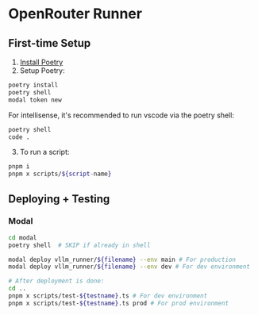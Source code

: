 # OpenRouter Runner

## First-time Setup

1. [Install Poetry](https://python-poetry.org/docs/#system-requirements)
2. Setup Poetry:

```sh
poetry install
poetry shell
modal token new
```

For intellisense, it's recommended to run vscode via the poetry shell:

```sh
poetry shell
code .
```

3. To run a script:

```sh
pnpm i
pnpm x scripts/${script-name}
```

## Deploying + Testing

### Modal

```sh
cd modal
poetry shell  # SKIP if already in shell

modal deploy vllm_runner/${filename} --env main # For production
modal deploy vllm_runner/${filename} --env dev # For dev environment

# After deployment is done:
cd ..
pnpm x scripts/test-${testname}.ts # For dev environment
pnpm x scripts/test-${testname}.ts prod # For prod environment
```
